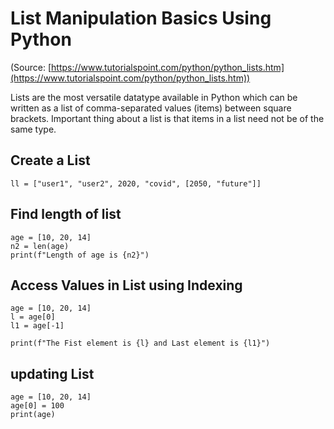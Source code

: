 # List Manipulation Basics Using Python

(Source: [https://www.tutorialspoint.com/python/python_lists.htm](https://www.tutorialspoint.com/python/python_lists.htm))

Lists are the most versatile datatype available in Python which can be written as a list of comma-separated values (items) between square brackets. Important thing about a list is that items in a list need not be of the same type.

## Create a List

```
ll = ["user1", "user2", 2020, "covid", [2050, "future"]]
```


## Find length of list
```
age = [10, 20, 14]
n2 = len(age)
print(f"Length of age is {n2}")
```

## Access Values in List using Indexing
```
age = [10, 20, 14]
l = age[0]
l1 = age[-1]

print(f"The Fist element is {l} and Last element is {l1}")
```

## updating List
```
age = [10, 20, 14]
age[0] = 100
print(age)

```